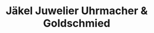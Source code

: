 ---
title: "Jäkel Juwelier Uhrmacher & Goldschmied"
url: /hannover/jaekel-juwelier-uhrmacher-und-goldschmied/
shop: Schmuck
---